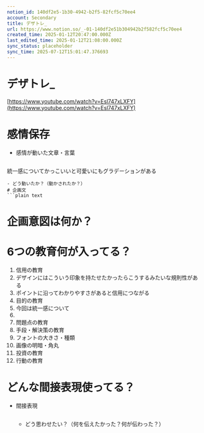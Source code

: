 ```yaml
---
notion_id: 140df2e5-1b30-4942-b2f5-82fcf5c70ee4
account: Secondary
title: デザトレ_
url: https://www.notion.so/_-01-140df2e51b304942b2f582fcf5c70ee4
created_time: 2025-01-12T20:47:00.000Z
last_edited_time: 2025-01-12T21:08:00.000Z
sync_status: placeholder
sync_time: 2025-07-12T15:01:47.376693
---
```

# デザトレ_

[https://www.youtube.com/watch?v=Esl747xLXFY](https://www.youtube.com/watch?v=Esl747xLXFY)
# 感情保存
- 感情が動いた文章・言葉
  ```plain text
統一感についてかっこいいと可愛いにもグラデーションがある
  ```
  - どう動いたか？（動かされたか？） 
# 企画文
  ```plain text

  ```
# 企画意図は何か？
# 6つの教育何が入ってる？
1. 信用の教育
  1. デザインにはこういう印象を持たせたかったらこうするみたいな規則性がある
  1. ポイントに沿ってわかりやすさがあると信用につながる
1. 目的の教育
  1. 今回は統一感について
  1. 
1. 問題点の教育
1. 手段・解決策の教育
  1. フォントの大きさ・種類
  1. 画像の明暗・角丸
1. 投資の教育
1. 行動の教育
# どんな間接表現使ってる？
- 間接表現
  ```plain text

  ```
  - どう思わせたい？（何を伝えたかった？何が伝わった？）